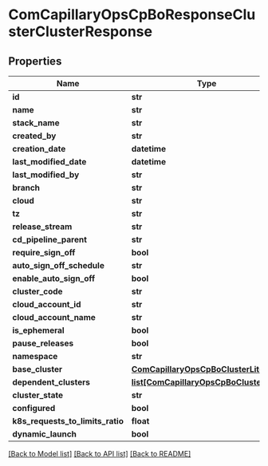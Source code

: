 # ComCapillaryOpsCpBoResponseClusterClusterResponse

## Properties
Name | Type | Description | Notes
------------ | ------------- | ------------- | -------------
**id** | **str** |  | [optional] 
**name** | **str** |  | [optional] 
**stack_name** | **str** |  | [optional] 
**created_by** | **str** |  | [optional] 
**creation_date** | **datetime** |  | [optional] 
**last_modified_date** | **datetime** |  | [optional] 
**last_modified_by** | **str** |  | [optional] 
**branch** | **str** |  | [optional] 
**cloud** | **str** |  | [optional] 
**tz** | **str** |  | [optional] 
**release_stream** | **str** |  | [optional] 
**cd_pipeline_parent** | **str** |  | [optional] 
**require_sign_off** | **bool** |  | [optional] 
**auto_sign_off_schedule** | **str** |  | [optional] 
**enable_auto_sign_off** | **bool** |  | [optional] 
**cluster_code** | **str** |  | [optional] 
**cloud_account_id** | **str** |  | [optional] 
**cloud_account_name** | **str** |  | [optional] 
**is_ephemeral** | **bool** |  | [optional] 
**pause_releases** | **bool** |  | [optional] 
**namespace** | **str** |  | [optional] 
**base_cluster** | [**ComCapillaryOpsCpBoClusterLite**](ComCapillaryOpsCpBoClusterLite.md) |  | [optional] 
**dependent_clusters** | [**list[ComCapillaryOpsCpBoClusterLite]**](ComCapillaryOpsCpBoClusterLite.md) |  | [optional] 
**cluster_state** | **str** |  | [optional] 
**configured** | **bool** |  | [optional] 
**k8s_requests_to_limits_ratio** | **float** |  | [optional] 
**dynamic_launch** | **bool** |  | [optional] 

[[Back to Model list]](../README.md#documentation-for-models) [[Back to API list]](../README.md#documentation-for-api-endpoints) [[Back to README]](../README.md)

